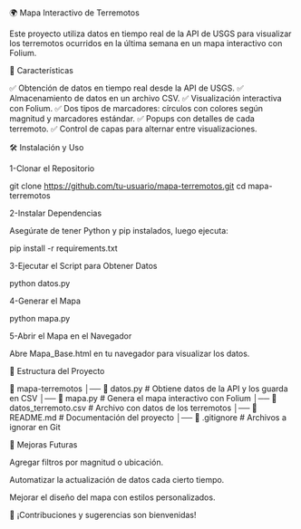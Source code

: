 🌍 Mapa Interactivo de Terremotos

Este proyecto utiliza datos en tiempo real de la API de USGS para visualizar los terremotos ocurridos en la última semana en un mapa interactivo con Folium.

📌 Características

✅ Obtención de datos en tiempo real desde la API de USGS.
✅ Almacenamiento de datos en un archivo CSV.
✅ Visualización interactiva con Folium.
✅ Dos tipos de marcadores: círculos con colores según magnitud y marcadores estándar.
✅ Popups con detalles de cada terremoto.
✅ Control de capas para alternar entre visualizaciones.

🛠️ Instalación y Uso

1️-Clonar el Repositorio

git clone https://github.com/tu-usuario/mapa-terremotos.git
cd mapa-terremotos

2️-Instalar Dependencias

Asegúrate de tener Python y pip instalados, luego ejecuta:

pip install -r requirements.txt

3️-Ejecutar el Script para Obtener Datos

python datos.py

4️-Generar el Mapa

python mapa.py

5️-Abrir el Mapa en el Navegador

Abre Mapa_Base.html en tu navegador para visualizar los datos.

📂 Estructura del Proyecto

📂 mapa-terremotos
│── 📜 datos.py   # Obtiene datos de la API y los guarda en CSV
│── 📜 mapa.py    # Genera el mapa interactivo con Folium
│── 📜 datos_terremoto.csv  # Archivo con datos de los terremotos
│── 📜 README.md  # Documentación del proyecto
│── 📜 .gitignore  # Archivos a ignorar en Git

🌟 Mejoras Futuras

Agregar filtros por magnitud o ubicación.

Automatizar la actualización de datos cada cierto tiempo.

Mejorar el diseño del mapa con estilos personalizados.

🚀 ¡Contribuciones y sugerencias son bienvenidas!


